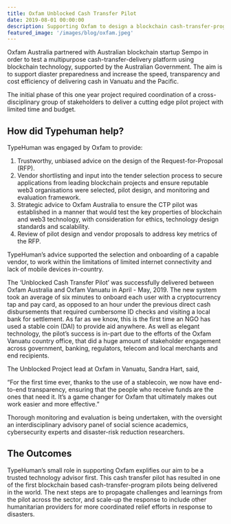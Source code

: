 ```yaml
---
title: Oxfam Unblocked Cash Transfer Pilot
date: 2019-08-01 00:00:00
description: Supporting Oxfam to design a blockchain cash-transfer-program pilot, and approach prospective blockchain technology vendors
featured_image: '/images/blog/oxfam.jpeg'
---
```


Oxfam Australia partnered with Australian blockchain startup Sempo in order to test a multipurpose cash-transfer-delivery platform using blockchain technology, supported by the Australian Government. The aim is to support diaster preparedness and increase the speed, transparency and cost efficiency of delivering cash in Vanuatu and the Pacific.

The initial phase of this one year project required coordination of a cross-disciplinary group of stakeholders to deliver a cutting edge pilot project with limited time and budget.


## How did Typehuman help?

TypeHuman was engaged by Oxfam to provide:
1. Trustworthy, unbiased advice on the design of the Request-for-Proposal (RFP).
2. Vendor shortlisting and input into the tender selection process to secure applications from leading blockchain projects and ensure reputable web3 organisations were selected, pilot design, and monitoring and evaluation framework.
3. Strategic advice to Oxfam Australia to ensure the CTP pilot was established in a manner that would test the key properties of blockchain and web3 technology, with consideration for ethics, technology design standards and scalability.
4. Review of pilot design and vendor proposals to address key metrics of the RFP.

TypeHuman’s advice supported the selection and onboarding of a capable vendor, to work within the limitations of limited internet connectivity and lack of mobile devices in-country.

The ‘Unblocked Cash Transfer Pilot’ was successfully delivered between Oxfam Australia and Oxfam Vanuatu in April - May, 2019. The new system took an average of six minutes to onboard each user with a cryptocurrency tap and pay card, as opposed to an hour under the previous direct cash disbursements that required cumbersome ID checks and visiting a local bank for settlement. As far as we know, this is the first time an NGO has used a stable coin (DAI) to provide aid anywhere. As well as elegant technology, the pilot’s success is in-part due to the efforts of the Oxfam Vanuatu country office, that did a huge amount of stakeholder engagement across government, banking, regulators, telecom and local merchants and end recipients.

The Unblocked Project lead at Oxfam in Vanuatu, Sandra Hart, said,

“For the first time ever, thanks to the use of a stablecoin, we now have end-to-end transparency, ensuring that the people who receive funds are the ones that need it. It’s a game changer for Oxfam that ultimately makes out work easier and more effective.”

Thorough monitoring and evaluation is being undertaken, with the oversight an interdisciplinary advisory panel of social science academics, cybersecurity experts and disaster-risk reduction researchers.



## The Outcomes

TypeHuman’s small role in supporting Oxfam explifies our aim to be a trusted technology advisor first. This cash transfer pilot has resulted in one of the first blockchain based cash-transfer-program pilots being delivered in the world. The next steps are to propagate challenges and learnings from the pilot across the sector, and scale-up the response to include other humanitarian providers for more coordinated relief efforts in response to disasters.